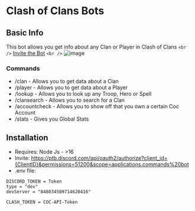 # Clash of Clans Bots

## Basic Info

This bot allows you get info about any Clan or Player in Clash of Clans `<br />`
[Invite the Bot](https://ptb.discord.com/api/oauth2/authorize?client_id=1049461494242353172&permissions=51200&scope=applications.commands%20bot) `<br />`
![image](https://top.gg/api/widget/1024776622143975434.svg)

### Commands

- /clan 		 - Allows you to get data about a Clan
- /player 		 - Allows you to get data about a Player
- /lookup		 - Allows you to look up any Troop, Hero or Spell
- /clansearch 	 - Allows you to search for a Clan
- /accountcheck  - Allows you to show off that you own a certain Coc Account
- /stats 		 - Gives you Global Stats


## Installation

- Requires: Node Js - >16
- Invite: https://ptb.discord.com/api/oauth2/authorize?client_id={ClientID}&permissions=51200&scope=applications.commands%20bot
- .env file:

```.env
DISCORD_TOKEN = Token
type = "dev"
devServer = "848034509714620416"

CLASH_TOKEN = COC-API-Token

```
